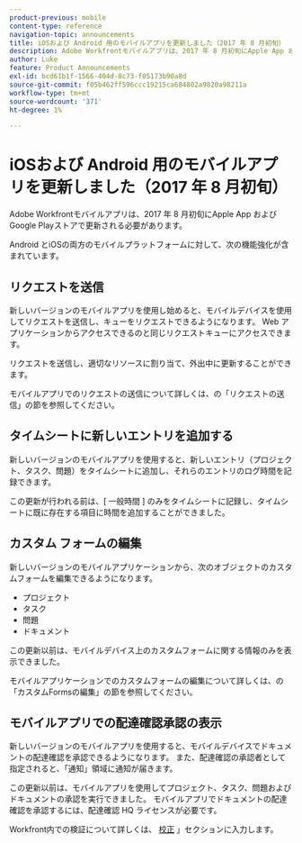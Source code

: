 ```yaml
---
product-previous: mobile
content-type: reference
navigation-topic: announcements
title: iOSおよび Android 用のモバイルアプリを更新しました（2017 年 8 月初旬）
description: Adobe Workfrontモバイルアプリは、2017 年 8 月初旬にApple App およびGoogle Playストアで更新される必要があります。
author: Luke
feature: Product Announcements
exl-id: bcd61b1f-1566-404d-8c73-f05173b90a8d
source-git-commit: f05b462ff596ccc19215ca684802a9820a98211a
workflow-type: tm+mt
source-wordcount: '371'
ht-degree: 1%

---
```


# iOSおよび Android 用のモバイルアプリを更新しました（2017 年 8 月初旬）

Adobe Workfrontモバイルアプリは、2017 年 8 月初旬にApple App およびGoogle Playストアで更新される必要があります。 

Android とiOSの両方のモバイルプラットフォームに対して、次の機能強化が含まれています。

## リクエストを送信

新しいバージョンのモバイルアプリを使用し始めると、モバイルデバイスを使用してリクエストを送信し、キューをリクエストできるようになります。 Web アプリケーションからアクセスできるのと同じリクエストキューにアクセスできます。 

リクエストを送信し、適切なリソースに割り当て、外出中に更新することができます。 

モバイルアプリでのリクエストの送信について詳しくは、の「リクエストの送信」の節を参照してください。



## タイムシートに新しいエントリを追加する

新しいバージョンのモバイルアプリを使用すると、新しいエントリ（プロジェクト、タスク、問題）をタイムシートに追加し、それらのエントリのログ時間を記録できます。

この更新が行われる前は、[ 一般時間 ] のみをタイムシートに記録し、タイムシートに既に存在する項目に時間を追加することができました。 

## カスタム フォームの編集

新しいバージョンのモバイルアプリケーションから、次のオブジェクトのカスタムフォームを編集できるようになります。

* プロジェクト
* タスク
* 問題
* ドキュメント 

この更新以前は、モバイルデバイス上のカスタムフォームに関する情報のみを表示できました。 

モバイルアプリケーションでのカスタムフォームの編集について詳しくは、の「カスタムFormsの編集」の節を参照してください。

## モバイルアプリでの配達確認承認の表示

新しいバージョンのモバイルアプリを使用すると、モバイルデバイスでドキュメントの配達確認を承認できるようになります。 また、配達確認の承認者として指定されると、「通知」領域に通知が届きます。 

この更新以前は、モバイルアプリを使用してプロジェクト、タスク、問題およびドキュメントの承認を実行できました。 モバイルアプリでドキュメントの配達確認を承認するには、配達確認 HQ ライセンスが必要です。 

Workfront内での検証について詳しくは、 [校正](../../../review-and-approve-work/proofing/proofing.md) 」セクションに入力します。 
